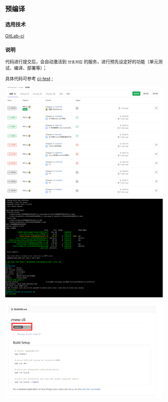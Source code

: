 ## 预编译

### 选用技术

[GitLab-ci](https://docs.gitlab.com/ee/ci/README.html)

### 说明

代码进行提交后，会自动激活到 `分支对应` 的服务，进行预先设定好的功能（单元测试、编译、部署等）；

具体代码可参考 [ci-test](http://124.239.148.174:8800/yzh-front-test/ci-test) ;

![ci-flow](../_media/deploy/ci-flow.png)

![ci-console](../_media/deploy/ci-console.png)

![ci-tag](../_media/deploy/ci-tag.png)
